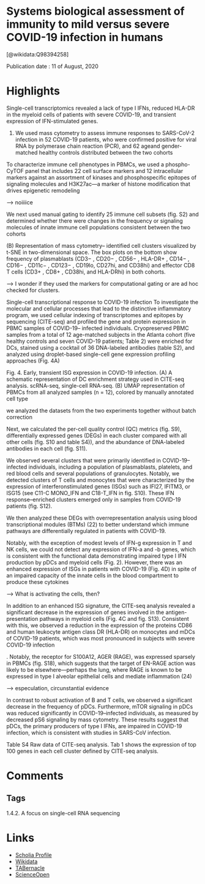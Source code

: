 
Systems biological assessment of immunity to mild versus severe COVID-19 infection in humans
============================================================================================
  
  [@wikidata:Q98394258]  
  
Publication date : 11 of August, 2020  

# Highlights


Single-cell transcriptomics
revealed a lack of type I IFNs, reduced HLA-DR in the myeloid cells of patients with severe COVID-19,
and transient expression of IFN-stimulated genes.

1. We used
mass cytometry to assess immune responses to
SARS-CoV-2 infection in 52 COVID-19 patients,
who were confirmed positive for viral RNA by
polymerase chain reaction (PCR), and 62 ageand gender-matched healthy controls distributed between the two cohorts

To characterize
immune cell phenotypes in PBMCs, we used a
phospho-CyTOF panel that includes 22 cell
surface markers and 12 intracellular markers
against an assortment of kinases and phosphospecific epitopes of signaling molecules and
H3K27ac—a marker of histone modification
that drives epigenetic remodeling

--> noiiiice

We next used manual gating to identify 25
immune cell subsets (fig. S2) and determined
whether there were changes in the frequency
or signaling molecules of innate immune cell
populations consistent between the two cohorts

(B) Representation of mass cytometry–
identified cell clusters visualized by t-SNE in two-dimensional space. The box
plots on the bottom show frequency of plasmablasts (CD3−
, CD20−
, CD56−
,
HLA-DR+
, CD14−
, CD16−
, CD11c−
, CD123−
, CD19lo, CD27hi, and CD38hi) and effector
CD8 T cells (CD3+
, CD8+
, CD38hi, and HLA-DRhi) in both cohorts.

--> I wonder if they used the markers for computational gating or are ad hoc checked for clusters.

Single-cell transcriptional response
to COVID-19 infection
To investigate the molecular and cellular processes that lead to the distinctive inflammatory program, we used cellular indexing of
transcriptomes and epitopes by sequencing
(CITE-seq) and profiled the gene and protein expression in PBMC samples of COVID-19–
infected individuals. Cryopreserved PBMC samples from a total of 12 age-matched subjects
in the Atlanta cohort (five healthy controls and
seven COVID-19 patients; Table 2) were enriched for DCs, stained using a cocktail of 36
DNA-labeled antibodies (table S2), and analyzed
using droplet-based single-cell gene expression profiling approaches (Fig. 4A)

Fig. 4. Early, transient ISG expression in COVID-19 infection. (A) A schematic representation of DC enrichment strategy used in CITE-seq analysis.
scRNA-seq, single-cell RNA-seq. (B) UMAP representation of PBMCs from all
analyzed samples (n = 12), colored by manually annotated cell type

we analyzed the datasets from the two experiments
together without batch correction

Next, we calculated the per-cell quality control (QC)
metrics (fig. S9), differentially expressed genes
(DEGs) in each cluster compared with all other
cells (fig. S10 and table S4)), and the abundance
of DNA-labeled antibodies in each cell (fig. S11).

We observed several clusters that were primarily identified in COVID-19–infected individuals, including a population of plasmablasts,
platelets, and red blood cells and several populations of granulocytes. Notably, we detected
clusters of T cells and monocytes that were
characterized by the expression of interferonstimulated genes (ISGs) such as IFI27, IFITM3,
or ISG15 (see C11-C MONO_IFN and C18-T_IFN
in fig. S10). These IFN response–enriched clusters emerged only in samples from COVID-19
patients (fig. S12).

We then analyzed these DEGs with overrepresentation
analysis using blood transcriptional modules
(BTMs) (22) to better understand which immune pathways are differentially regulated in
patients with COVID-19.

Notably, with the exception of modest levels
of IFN-g expression in T and NK cells, we could
not detect any expression of IFN-a and -b genes,
which is consistent with the functional data
demonstrating impaired type I IFN production by pDCs and myeloid cells (Fig. 2). However, there was an enhanced expression of ISGs
in patients with COVID-19 (Fig. 4D) in spite of
an impaired capacity of the innate cells in the
blood compartment to produce these cytokines

--> What is activating the cells, then? 

In addition to an enhanced ISG signature,
the CITE-seq analysis revealed a significant
decrease in the expression of genes involved in
the antigen-presentation pathways in myeloid
cells (Fig. 4C and fig. S13). Consistent with this,
we observed a reduction in the expression of
the proteins CD86 and human leukocyte antigen class DR (HLA-DR) on monocytes and
mDCs of COVID-19 patients, which was most
pronounced in subjects with severe COVID-19
infection

. Notably, the receptor for S100A12, AGER (RAGE), was expressed sparsely in PBMCs (fig. S18), which
suggests that the target of EN-RAGE action
was likely to be elsewhere—perhaps the lung,
where RAGE is known to be expressed in type
I alveolar epithelial cells and mediate inflammation (24)

--> especulation, circunstantial evidence

In contrast to robust activation of B and T
cells, we observed a significant decrease in the
frequency of pDCs. Furthermore, mTOR signaling in pDCs was reduced significantly in
COVID-19–infected individuals, as measured
by decreased pS6 signaling by mass cytometry. These results suggest that pDCs, the primary producers of type I IFNs, are impaired in
COVID-19 infection, which is consistent with
studies in SARS-CoV infection.


Table S4
Raw data of CITE-seq analysis. Tab 1 shows the expression of top 100 genes in each cell cluster defined by CITE-seq analysis. 



# Comments

## Tags
1.4.2. A focus on single-cell RNA sequencing


# Links
  
 * [Scholia Profile](https://scholia.toolforge.org/work/Q98394258)  
 * [Wikidata](https://www.wikidata.org/wiki/Q98394258)  
 * [TABernacle](https://tabernacle.toolforge.org/?#/tab/manual/Q98394258/P921%3BP4510)  
 * [ScienceOpen](https://www.scienceopen.com/search#('v'~3_'id'~''_'isExactMatch'~true_'context'~null_'kind'~77_'order'~0_'orderLowestFirst'~false_'query'~'Systems%20biological%20assessment%20of%20immunity%20to%20mild%20versus%20severe%20COVID-19%20infection%20in%20humans'_'filters'~!*_'hideOthers'~false))  
